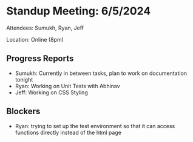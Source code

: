 # Standup Meeting: 6/5/2024

Attendees: Sumukh, Ryan, Jeff

Location: Online (8pm)

## Progress Reports

- Sumukh: Currently in between tasks, plan to work on documentation tonight
- Ryan: Working on Unit Tests with Abhinav
- Jeff: Working on CSS Styling

## Blockers

- Ryan: trying to set up the test environment so that it can access functions directly instead of the html page
